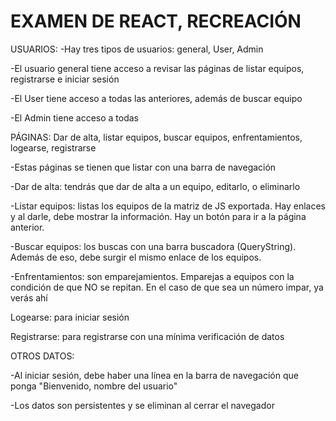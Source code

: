 # EXAMEN DE REACT, RECREACIÓN

USUARIOS:
-Hay tres tipos de usuarios: general, User, Admin

-El usuario general tiene acceso a revisar las páginas de listar equipos, registrarse e iniciar sesión

-El User tiene acceso a todas las anteriores, además de buscar equipo

-El Admin tiene acceso a todas

PÁGINAS: Dar de alta, listar equipos, buscar equipos, enfrentamientos, logearse, registrarse

-Estas páginas se tienen que listar con una barra de navegación

-Dar de alta: tendrás que dar de alta a un equipo, editarlo, o eliminarlo

-Listar equipos: listas los equipos de la matriz de JS exportada. Hay enlaces y al darle, debe mostrar la información. 
Hay un botón para ir a la página anterior.

-Buscar equipos: los buscas con una barra buscadora (QueryString). Además de eso, debe surgir el mismo enlace de los equipos.

-Enfrentamientos: son emparejamientos. Emparejas a equipos con la condición 
de que NO se repitan. En el caso de que sea un número impar, ya verás ahí

Logearse: para iniciar sesión

Registrarse: para registrarse con una mínima verificación de datos

OTROS DATOS:

-Al iniciar sesión, debe haber una línea en la barra de navegación que ponga 
"Bienvenido, nombre del usuario"

-Los datos son persistentes y se eliminan al cerrar el navegador